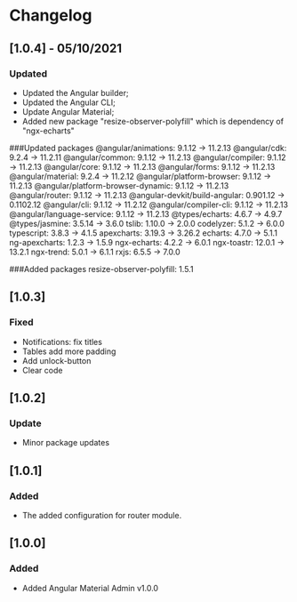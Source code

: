 # Changelog

## [1.0.4] - 05/10/2021
### Updated

- Updated the Angular builder;
- Updated the Angular CLI;
- Update Angular Material;
- Added new package "resize-observer-polyfill" which is dependency of "ngx-echarts"

###Updated packages
    @angular/animations: 9.1.12 -> 11.2.13
    @angular/cdk: 9.2.4 -> 11.2.11
    @angular/common: 9.1.12 -> 11.2.13
    @angular/compiler: 9.1.12 -> 11.2.13
    @angular/core: 9.1.12 -> 11.2.13
    @angular/forms: 9.1.12 -> 11.2.13
    @angular/material: 9.2.4 -> 11.2.12
    @angular/platform-browser: 9.1.12 -> 11.2.13
    @angular/platform-browser-dynamic: 9.1.12 -> 11.2.13
    @angular/router: 9.1.12 -> 11.2.13
    @angular-devkit/build-angular: 0.901.12 -> 0.1102.12
    @angular/cli: 9.1.12 -> 11.2.12
    @angular/compiler-cli: 9.1.12 -> 11.2.13
    @angular/language-service: 9.1.12 -> 11.2.13
    @types/echarts: 4.6.7 -> 4.9.7
    @types/jasmine: 3.5.14 -> 3.6.0
    tslib: 1.10.0 -> 2.0.0
    codelyzer: 5.1.2 -> 6.0.0
    typescript: 3.8.3 -> 4.1.5
    apexcharts: 3.19.3 -> 3.26.2
    echarts: 4.7.0 -> 5.1.1
    ng-apexcharts: 1.2.3 -> 1.5.9
    ngx-echarts: 4.2.2 -> 6.0.1
    ngx-toastr: 12.0.1 -> 13.2.1
    ngx-trend: 5.0.1 -> 6.1.1
    rxjs: 6.5.5 -> 7.0.0

###Added packages
    resize-observer-polyfill: 1.5.1
    
## [1.0.3]

### Fixed
- Notifications: fix titles
- Tables add more padding
- Add unlock-button
- Clear code

## [1.0.2]

### Update
- Minor package updates

## [1.0.1]

### Added
- The added configuration for router module.

## [1.0.0]

### Added
- Added Angular Material Admin v1.0.0
